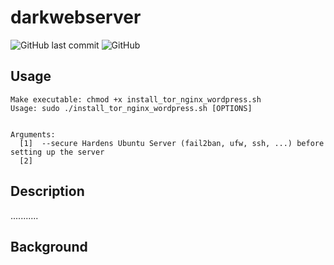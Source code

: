 # darkwebserver

![GitHub last commit](https://img.shields.io/github/last-commit/thomasgruebl/darkwebserver?style=plastic) ![GitHub](https://img.shields.io/github/license/thomasgruebl/darkwebserver?style=plastic)


**Usage**
---

```
Make executable: chmod +x install_tor_nginx_wordpress.sh
Usage: sudo ./install_tor_nginx_wordpress.sh [OPTIONS]


Arguments:
  [1]  --secure Hardens Ubuntu Server (fail2ban, ufw, ssh, ...) before setting up the server 
  [2]  
```

**Description**
---

...........


**Background**
---

